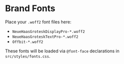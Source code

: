 # Brand Fonts

Place your `.woff2` font files here:

- `NeueHaasGroteskDisplayPro-*.woff2`
- `NeueHaasGroteskTextPro-*.woff2`
- `Offbit-*.woff2`

These fonts will be loaded via `@font-face` declarations in `src/styles/fonts.css`.
